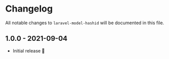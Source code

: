 # Changelog

All notable changes to `laravel-model-hashid` will be documented in this file.

## 1.0.0 - 2021-09-04

- Initial release 🎉
